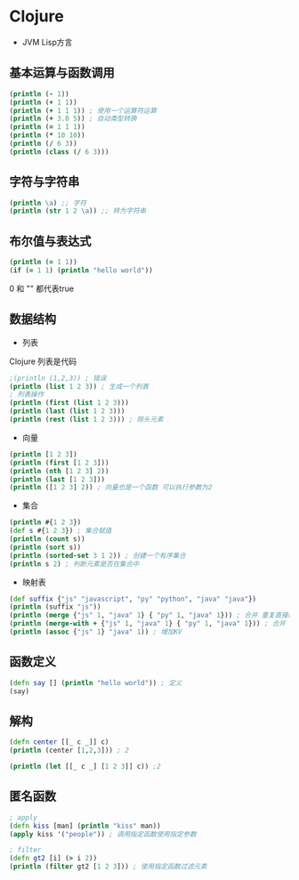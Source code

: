 # Clojure

- JVM Lisp方言

## 基本运算与函数调用

```clojure
(println (- 1))
(println (+ 1 1))
(println (+ 1 1 1)) ; 使用一个运算符运算
(println (+ 3.0 5)) ; 自动类型转换
(println (= 1 1 1)) 
(println (* 10 10))
(println (/ 6 3))
(println (class (/ 6 3)))
```

## 字符与字符串

```clojure
(println \a) ;; 字符
(println (str 1 2 \a)) ;; 转为字符串
```

## 布尔值与表达式

```clojure
(println (= 1 1))
(if (= 1 1) (println "hello world"))
```

0 和 "" 都代表true

## 数据结构

- 列表

Clojure 列表是代码

```clojure
;(println (1,2,3)) ; 错误
(println (list 1 2 3)) ; 生成一个列表
; 列表操作
(println (first (list 1 2 3)))
(println (last (list 1 2 3)))
(println (rest (list 1 2 3))) ; 除头元素
```

- 向量

```clojure
(println [1 2 3])
(println (first [1 2 3]))
(println (nth [1 2 3] 2))
(println (last [1 2 3]))
(println ([1 2 3] 2)) ; 向量也是一个函数 可以执行参数为2
```

- 集合

```clojure
(println #{1 2 3})
(def s #{1 2 3}) ; 集合赋值
(println (count s))
(println (sort s))
(println (sorted-set 3 1 2)) ; 创建一个有序集合
(println s 2) ; 判断元素是否在集合中
```

- 映射表

```clojure
(def suffix {"js" "javascript", "py" "python", "java" "java"})
(println (suffix "js"))
(println (merge {"js" 1, "java" 1} { "py" 1, "java" 1})) ; 合并 重复直接覆盖
(println (merge-with + {"js" 1, "java" 1} { "py" 1, "java" 1})) ; 合并 提供一个操作当重复时执行该操作
(println (assoc {"js" 1} "java" 1)) ; 增加KV
```

## 函数定义

```clojure
(defn say [] (println "hello world")) ; 定义
(say)
```

## 解构

```clojure
(defn center [[_ c _]] c)
(println (center [1,2,3])) ; 2

(println (let [[_ c _] [1 2 3]] c)) ;2
```

## 匿名函数

```clojure
; apply
(defn kiss [man] (println "kiss" man))
(apply kiss '("people")) ; 调用指定函数使用指定参数

; filter
(defn gt2 [i] (> i 2))
(println (filter gt2 [1 2 3])) ; 使用指定函数过滤元素
```
